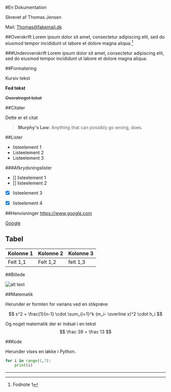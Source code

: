 #En Dokumentation



Skrevet af Thomas Jensen

Mail: Thomas@fakemail.dk

<div class="pb"></div>

##Overskrift
Lorem ipsum dolor sit amet, consectetur adipiscing elit, sed do eiusmod tempor incididunt ut labore et dolore magna aliqua.[^1]

###Underoverskrift
Lorem ipsum dolor sit amet, consectetur adipiscing elit, sed do eiusmod tempor incididunt ut labore et dolore magna aliqua.

##Formatering

Kursiv tekst

__Fed tekst__

~~Overstreget tekst~~

##Citater

Dette er et citat

> __Murphy's Law__: Anything that can possibly go wrong, does.

##Lister

- listeelement 1
- Listeelement 2
- Listeelement 3

###Afkrydsningslister

- [] listeelement 1
- [] listeelement 2
- [x] listeelement 3
- [x] listeelement 4





##Henvisninger
https://www.google.com

[Google](https://www.google.com)


## Tabel

Kolonne 1 | Kolonne 2 | Kolonne 3
---|---|---
Felt 1,1 | Felt 1,2 | felt 1,3

##Billede

![alt text](https://upload.wikimedia.org/wikipedia/commons/a/af/Tux.png)


##Matematik

Herunder er formlen for varians ved en stikprøve

$$ s^2 = \frac{1}{n-1} \cdot \sum_{i=1}^k (m_i- \overline x)^2 \cdot h_i $$

Og noget matematik der er indsat i en tekst $$ \frac 39 = \frac 13 $$

##Kode

Herunder vises en løkke i Python.

```python
for i in range(1,7):
	print(i)
```



***

[^1]: Fodnote 1



